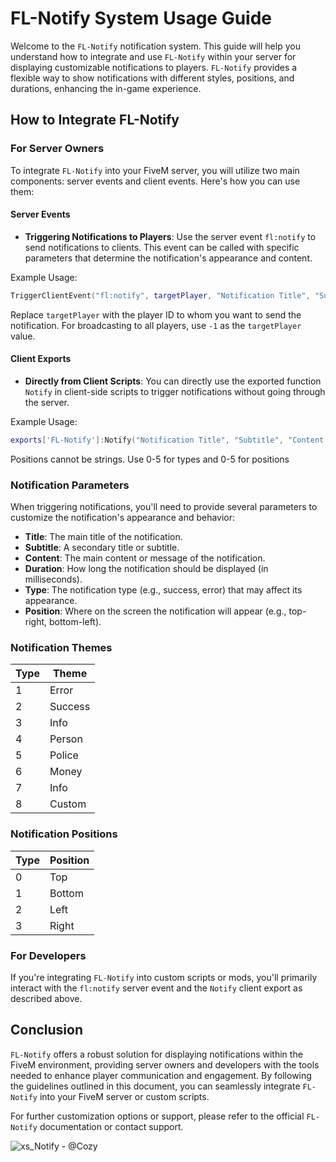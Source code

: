 
# FL-Notify System Usage Guide

Welcome to the `FL-Notify` notification system. This guide will help you understand how to integrate and use `FL-Notify` within your server for displaying customizable notifications to players. `FL-Notify` provides a flexible way to show notifications with different styles, positions, and durations, enhancing the in-game experience.

## How to Integrate FL-Notify

### For Server Owners

To integrate `FL-Notify` into your FiveM server, you will utilize two main components: server events and client events. Here's how you can use them:

#### Server Events

- **Triggering Notifications to Players**: Use the server event `fl:notify` to send notifications to clients. This event can be called with specific parameters that determine the notification's appearance and content.

Example Usage:
```lua
TriggerClientEvent("fl:notify", targetPlayer, "Notification Title", "Subtitle", "Content message", 5000, "type", "position")
```
Replace `targetPlayer` with the player ID to whom you want to send the notification. For broadcasting to all players, use `-1` as the `targetPlayer` value.

#### Client Exports

- **Directly from Client Scripts**: You can directly use the exported function `Notify` in client-side scripts to trigger notifications without going through the server.

Example Usage:
```lua
exports['FL-Notify']:Notify("Notification Title", "Subtitle", "Content message", 5000, "type", "position")
```
Positions cannot be strings. Use 0-5 for types and 0-5 for positions

### Notification Parameters

When triggering notifications, you'll need to provide several parameters to customize the notification's appearance and behavior:

- **Title**: The main title of the notification.
- **Subtitle**: A secondary title or subtitle.
- **Content**: The main content or message of the notification.
- **Duration**: How long the notification should be displayed (in milliseconds).
- **Type**: The notification type (e.g., success, error) that may affect its appearance.
- **Position**: Where on the screen the notification will appear (e.g., top-right, bottom-left).

### Notification Themes

| Type | Theme   |
|------|---------|
| 1    | Error   |
| 2    | Success |
| 3    | Info    |
| 4    | Person  |
| 5    | Police  |
| 6    | Money   |
| 7    | Info    |
| 8    | Custom  |

### Notification Positions

| Type | Position   |
|------|------------|
| 0    | Top        |
| 1    | Bottom     |
| 2    | Left       |
| 3    | Right      |

### For Developers

If you're integrating `FL-Notify` into custom scripts or mods, you'll primarily interact with the `fl:notify` server event and the `Notify` client export as described above.

## Conclusion

`FL-Notify` offers a robust solution for displaying notifications within the FiveM environment, providing server owners and developers with the tools needed to enhance player communication and engagement. By following the guidelines outlined in this document, you can seamlessly integrate `FL-Notify` into your FiveM server or custom scripts.

For further customization options or support, please refer to the official `FL-Notify` documentation or contact support.

![xs_Notify - @Cozy](https://github.com/BeansFL/FL-Notify/assets/106496863/b9f8cb20-f42d-4428-a0dd-9a8740f859e8)
